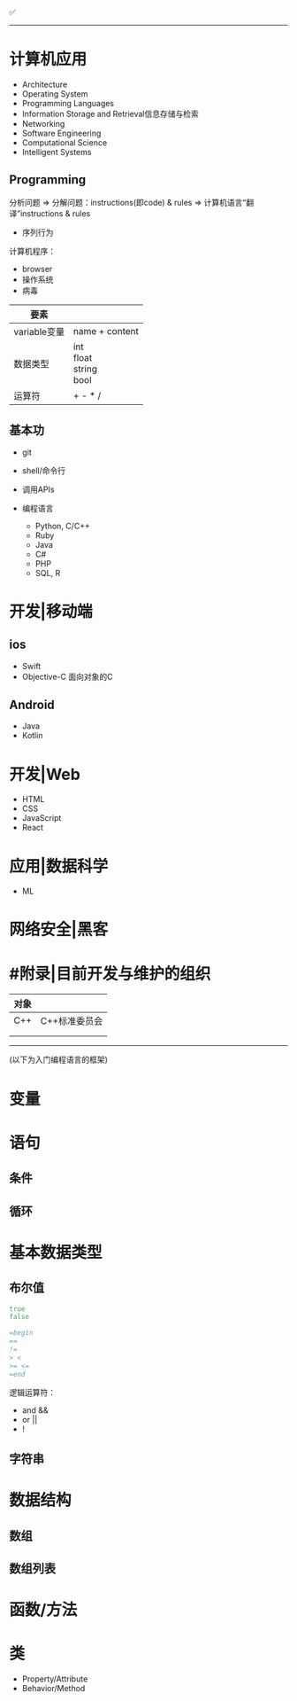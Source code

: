 ✅





---

# 计算机应用

- Architecture
- Operating System
- Programming Languages
- Information Storage and Retrieval信息存储与检索
- Networking
- Software Engineering
- Computational Science
- Intelligent Systems



## Programming

分析问题 => 分解问题：instructions(即code) & rules => 计算机语言“翻译”instructions & rules

- 序列行为

计算机程序：

- browser
- 操作系统
- 病毒

| 要素         |                                |
| ------------ | ------------------------------ |
| variable变量 | name + content                 |
| 数据类型     | int<br>float<br>string<br>bool |
| 运算符       | + - * /                        |



## 基本功

- git
- shell/命令行

- 调用APIs

- 编程语言
  - Python, C/C++
  - Ruby
  - Java
  - C#
  - PHP
  - SQL, R





# 开发|移动端

## ios

- Swift
- Objective-C 面向对象的C



## Android

- Java
- Kotlin







# 开发|Web

- HTML
- CSS
- JavaScript
- React





# 应用|数据科学

- ML







# 网络安全|黑客







# #附录|目前开发与维护的组织

| 对象 |               |
| ---- | ------------- |
| C++  | C++标准委员会 |
|      |               |
|      |               |



---

(以下为入门编程语言的框架)

# 变量



# 语句

## 条件





## 循环



# 基本数据类型

## 布尔值





```ruby
true
false

=begin
==
!=
> <
>= <=
=end
```

逻辑运算符：

- and &&
- or ||
- !<var>



## 字符串





# 数据结构

## 数组



## 数组列表



# 函数/方法





# 类

- Property/Attribute
- Behavior/Method





